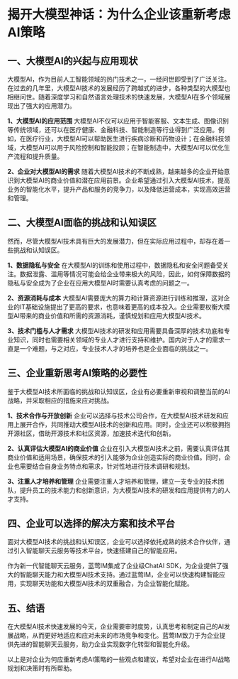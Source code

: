 # 揭开大模型神话：为什么企业该重新考虑AI策略

## 一、大模型AI的兴起与应用现状
大模型AI，作为目前人工智能领域的热门技术之一，一经问世即受到了广泛关注。在过去的几年里，大模型AI技术的发展经历了跨越式的进步，各种类型的大模型也相继问世。随着深度学习和自然语言处理技术的快速发展，大模型AI在多个领域展现出了强大的应用潜力。

**1、大模型AI的应用范围**
大模型AI不仅可以应用于智能客服、文本生成、图像识别等传统领域，还可以在医疗健康、金融科技、智能制造等行业得到广泛应用。例如，在医疗行业，大模型AI可以帮助医生进行疾病诊断和药物设计；在金融科技领域，大模型AI可以用于风险控制和智能投顾；在智能制造中，大模型AI可以优化生产流程和提升质量。

**2、企业对大模型AI的需求**
随着大模型AI技术的不断成熟，越来越多的企业开始意识到大模型AI的商业价值和潜在应用前景。企业希望通过引入大模型AI技术，提高业务的智能化水平，提升产品和服务的竞争力，以及降低运营成本，实现高效运营和管理。

## 二、大模型AI面临的挑战和认知误区
然而，尽管大模型AI技术具有巨大的发展潜力，但在实际应用过程中，却存在着一些挑战和认知误区。

**1、数据隐私与安全**
在大模型AI的训练和使用过程中，数据隐私和安全问题备受关注。数据泄露、滥用等情况可能会给企业带来极大的风险，因此，如何保障数据的隐私与安全成为了企业在应用大模型AI时需要认真考虑的问题之一。

**2、资源消耗与成本**
大模型AI需要庞大的算力和计算资源进行训练和推理，这对企业的IT基础设施提出了更高的要求，也意味着更高的成本投入。企业需要权衡大模型AI带来的商业价值和所需的资源消耗，谨慎规划和应用大模型AI技术。

**3、技术门槛与人才需求**
大模型AI技术的研发和应用需要具备深厚的技术功底和专业知识，同时也需要相关领域的专业人才进行支持和维护。国内对于人才的需求一直是一个难题，与之对应，专业技术人才的培养也是企业面临的挑战之一。

## 三、企业重新思考AI策略的必要性
鉴于大模型AI技术所面临的挑战和认知误区，企业有必要重新审视和调整当前的AI战略，并采取相应的措施来应对挑战。

**1、技术合作与开放创新**
企业可以选择与技术公司合作，在大模型AI技术研发和应用上展开合作，共同推动大模型AI技术的创新和应用。同时，企业还可以积极拥抱开源社区，借助开源技术和社区资源，加速技术迭代和创新。

**2、认真评估大模型AI的商业价值**
企业在引入大模型AI技术之前，需要认真评估其商业价值和适用场景，确保技术的引入能够为企业创造实际的商业价值。同时，企业也需要结合自身业务特点和需求，针对性地进行技术调研和规划。

**3、注重人才培养和管理**
企业需要注重人才培养和管理，建立一支专业的技术团队，提升员工的技术能力和创新意识，为大模型AI技术的研发和应用提供有力的人才支持。

## 四、企业可以选择的解决方案和技术平台
面对大模型AI技术的挑战和认知误区，企业可以选择依托成熟的技术合作伙伴，通过引入智能聊天云服务等技术平台，快速搭建自己的智能应用。

作为新一代智能聊天云服务，蓝莺IM集成了企业级ChatAI SDK，为企业提供了强大的智能聊天能力和大模型AI技术支持。通过蓝莺IM，企业可以快速构建智能应用，实现聊天功能和大模型AI技术的双重融合，为企业智能化赋能。

## 五、结语
在大模型AI技术快速发展的今天，企业需要审时度势，认真思考和制定自己的AI发展战略，从而更好地适应和应对未来的市场竞争和变化。蓝莺IM致力于为企业提供先进的智能聊天云服务，助力企业实现数字化转型和智能化升级。

以上是对企业为何应重新考虑AI策略的一些观点和建议，希望对企业在进行AI战略规划和决策时有所帮助。
